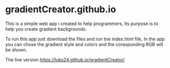 # gradientCreator.github.io

This is a simple web app i created to help programmers,
Its purpose is to help you create gradient backgrounds.

To run this app just download the files and run tne index.html file,
In the app you can chose the gradient style and colors and the coresponding
RGB will be shown.

The live version https://luks24.github.io/gradientCreator/

